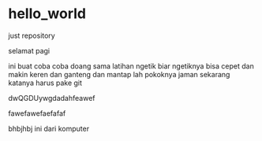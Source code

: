 # hello_world


just repository

selamat pagi

ini buat coba coba doang sama latihan ngetik biar ngetiknya bisa cepet dan makin keren
dan ganteng dan mantap lah pokoknya
jaman sekarang katanya harus pake git

dwQGDUywgdadahfeawef



fawefawefaefafaf


bhbjhbj
 ini dari komputer
